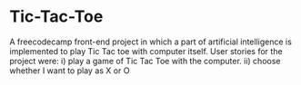 # Tic-Tac-Toe
A freecodecamp front-end project in which a part of artificial intelligence is implemented to play Tic Tac toe with computer itself.
User stories for the project were:
i)  play a game of Tic Tac Toe with the computer.
ii) choose whether I want to play as X or O

